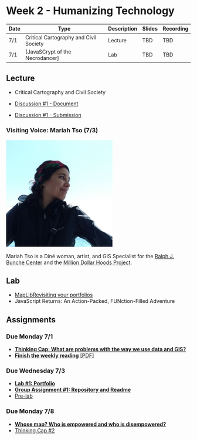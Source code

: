 # Week 2 - Humanizing Technology

Date|Type|Description|Slides|Recording|
|---|----|-----------|------|---------|
|7/1|Critical Cartography and Civil Society|Lecture|TBD|TBD
|7/1|[JavaSCrypt of the Necrodancer]|Lab|TBD|TBD

## Lecture

- Critical Cartography and Civil Society

- [Discussion #1 - Document](https://docs.google.com/document/d/1tXo4IxvNluae4v56ofPdzpmuhVLnJGOVSp8BGAzvOgE/copy)
- [Discussion #1 - Submission](https://docs.google.com/spreadsheets/d/1z8Wi2X4Qu1pp10-ArU6qgb9aINBtdKnSybHFJvTTRwE/edit?gid=195406028#gid=195406028)



### Visiting Voice: Mariah Tso (7/3)
![../media/mariahtso.jpg](../media/mariahtso.jpg)

Mariah Tso is a Diné woman, artist, and GIS Specialist for the [Ralph J. Bunche Center](https://bunchecenter.ucla.edu/) and the [Million Dollar Hoods Project](https://milliondollarhoods.pre.ss.ucla.edu/).


## Lab

- [MapLibRevisiting your portfolios](../labs/week2/lab1more.md)
- JavaScript Returns: An Action-Packed, FUNction-Filled Adventure

## Assignments

### Due Monday 7/1

- [**Thinking Cap: What are problems with the way we use data and GIS?**](../assignments/week1/thinking_cap.md)
- [**Finish the weekly reading**](../assignments/week1/reading.md) [[PDF]](../materials/readings/An_Introduction_to_Critical_Cartography.pdf)
 
### Due Wednesday 7/3

- [**Lab #1: Portfolio**](../assignments/week1/lab_assignment.md)
- [**Group Assignment #1: Repository and Readme**](../assignments/week1/group_assignment.md)
- [Pre-lab](../assignments/week2/prelab.md)

### Due Monday 7/8

- [**Whose map? Who is empowered and who is disempowered?**](../assignments/week2/reading.md)
- [Thinking Cap #2](https://github.com/albertkun/24SU-ASIAAM-191A/discussions/32)

<!-- ### Due Wednesday 7/10 -->

<!-- - [Lab Assignment #2](../assignments/week2/lab_assignment.md)
- [Optional: Pre-lab](../assignments/week3/prelab.md)
- [Group Assignment #2](../assignments/week2/group_assignment.md) -->
